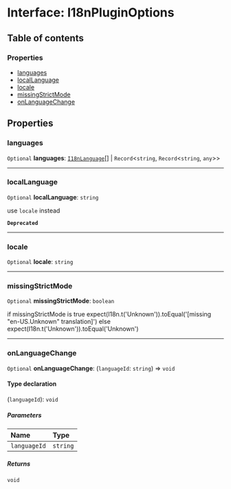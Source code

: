 # Interface: I18nPluginOptions

## Table of contents

### Properties

* [languages](/auto-docs/editor/interfaces/I18nPluginOptions.md#languages)
* [localLanguage](/auto-docs/editor/interfaces/I18nPluginOptions.md#locallanguage)
* [locale](/auto-docs/editor/interfaces/I18nPluginOptions.md#locale)
* [missingStrictMode](/auto-docs/editor/interfaces/I18nPluginOptions.md#missingstrictmode)
* [onLanguageChange](/auto-docs/editor/interfaces/I18nPluginOptions.md#onlanguagechange)

## Properties

### languages

`Optional` **languages**: [`I18nLanguage`](/auto-docs/editor/interfaces/I18nLanguage.md)\[] | `Record`<`string`, `Record`<`string`, `any`>>

***

### localLanguage

`Optional` **localLanguage**: `string`

use `locale` instead

**`Deprecated`**

***

### locale

`Optional` **locale**: `string`

***

### missingStrictMode

`Optional` **missingStrictMode**: `boolean`

if missingStrictMode is true
expect(I18n.t('Unknown')).toEqual('\[missing "en-US.Unknown" translation]')
else
expect(I18n.t('Unknown')).toEqual('Unknown')

***

### onLanguageChange

`Optional` **onLanguageChange**: (`languageId`: `string`) => `void`

#### Type declaration

(`languageId`): `void`

##### Parameters

| Name | Type |
| :------ | :------ |
| `languageId` | `string` |

##### Returns

`void`
